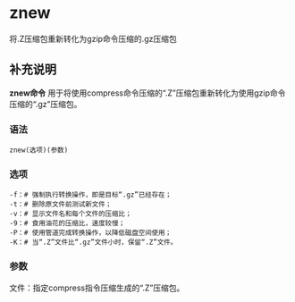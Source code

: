 znew
===

将.Z压缩包重新转化为gzip命令压缩的.gz压缩包

## 补充说明

**znew命令** 用于将使用compress命令压缩的“.Z”压缩包重新转化为使用gzip命令压缩的“.gz”压缩包。

###  语法

```
znew(选项)(参数)
```

###  选项

```
-f：# 强制执行转换操作，即是目标“.gz”已经存在；
-t：# 删除原文件前测试新文件；
-v：# 显示文件名和每个文件的压缩比；
-9：# 食用油花的压缩比，速度较慢；
-P：# 使用管道完成转换操作，以降低磁盘空间使用；
-K：# 当“.Z”文件比“.gz”文件小时，保留“.Z”文件。
```

###  参数

文件：指定compress指令压缩生成的“.Z”压缩包。


